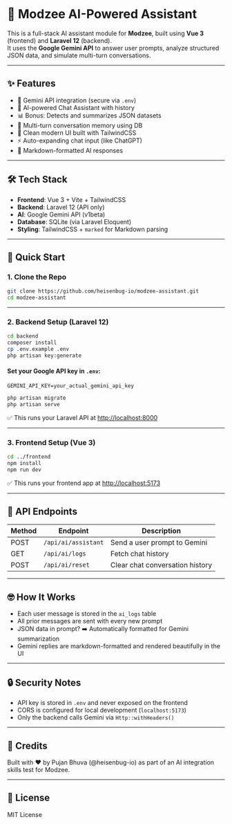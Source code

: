 # 🤖 Modzee AI-Powered Assistant

This is a full-stack AI assistant module for **Modzee**, built using **Vue 3** (frontend) and **Laravel 12** (backend).  
It uses the **Google Gemini API** to answer user prompts, analyze structured JSON data, and simulate multi-turn conversations.

---

## ✨ Features

- 🔗 Gemini API integration (secure via `.env`)
- 💬 AI-powered Chat Assistant with history
- 📊 Bonus: Detects and summarizes JSON datasets
- 🧠 Multi-turn conversation memory using DB
- 🎨 Clean modern UI built with TailwindCSS
- ⚡ Auto-expanding chat input (like ChatGPT)
- 📄 Markdown-formatted AI responses

---

## 🛠️ Tech Stack

- **Frontend**: Vue 3 + Vite + TailwindCSS
- **Backend**: Laravel 12 (API only)
- **AI**: Google Gemini API (v1beta)
- **Database**: SQLite (via Laravel Eloquent)
- **Styling**: TailwindCSS + `marked` for Markdown parsing

---

## 🚀 Quick Start

### 1. Clone the Repo

```bash
git clone https://github.com/heisenbug-io/modzee-assistant.git
cd modzee-assistant
```

---

### 2. Backend Setup (Laravel 12)

```bash
cd backend
composer install
cp .env.example .env
php artisan key:generate
```

#### Set your Google API key in `.env`:
```
GEMINI_API_KEY=your_actual_gemini_api_key
```

```bash
php artisan migrate
php artisan serve
```

✅ This runs your Laravel API at [http://localhost:8000](http://localhost:8000)

---

### 3. Frontend Setup (Vue 3)

```bash
cd ../frontend
npm install
npm run dev
```

✅ This runs your frontend app at [http://localhost:5173](http://localhost:5173)

---

## 📡 API Endpoints

| Method | Endpoint                   | Description                       |
|--------|----------------------------|-----------------------------------|
| POST   | `/api/ai/assistant`        | Send a user prompt to Gemini      |
| GET    | `/api/ai/logs`             | Fetch chat history                |
| POST   | `/api/ai/reset`            | Clear chat conversation history   |

---

## 🤓 How It Works

- Each user message is stored in the `ai_logs` table
- All prior messages are sent with every new prompt
- JSON data in prompt? ➡️ Automatically formatted for Gemini summarization
- Gemini replies are markdown-formatted and rendered beautifully in the UI

---

## 🔒 Security Notes

- API key is stored in `.env` and never exposed on the frontend
- CORS is configured for local development (`localhost:5173`)
- Only the backend calls Gemini via `Http::withHeaders()`

---

## 🧠 Credits

Built with ❤️ by Pujan Bhuva (@heisenbug-io) as part of an AI integration skills test for Modzee.

---

## 📄 License

MIT License
